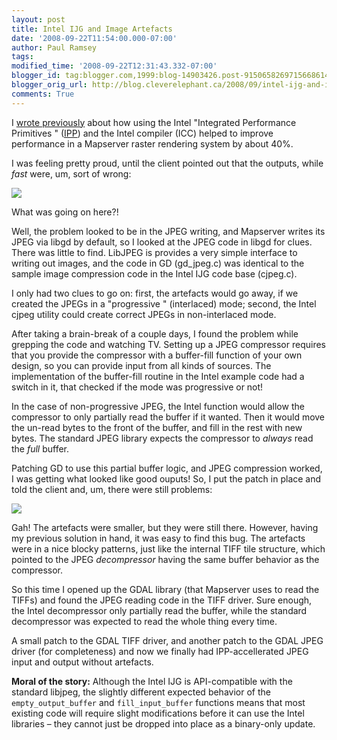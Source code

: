 ```yaml
---
layout: post
title: Intel IJG and Image Artefacts
date: '2008-09-22T11:54:00.000-07:00'
author: Paul Ramsey
tags: 
modified_time: '2008-09-22T12:31:43.332-07:00'
blogger_id: tag:blogger.com,1999:blog-14903426.post-9150658269715668614
blogger_orig_url: http://blog.cleverelephant.ca/2008/09/intel-ijg-and-image-artefacts.html
comments: True
---
```


I [wrote previously](http://blog.cleverelephant.ca/2008/08/optimize-optimize-optimize.html) about how using the Intel  "Integrated Performance Primitives " ([IPP](http://www.intel.com/cd/software/products/asmo-na/eng/302910.htm)) and the Intel compiler (ICC) helped to improve performance in a Mapserver raster rendering system by about 40%.

I was feeling pretty proud, until the client pointed out that the outputs, while *fast* were, um, sort of wrong:

[<img src="http://www.cleverelephant.ca/ipp_err_gd_sm.jpg">](http://www.cleverelephant.ca/ipp_err_gd.jpg)

What was going on here?!

Well, the problem looked to be in the JPEG writing, and Mapserver writes its JPEG via libgd by default, so I looked at the JPEG code in libgd for clues. There was little to find. LibJPEG is provides a very simple interface to writing out images, and the code in GD (gd_jpeg.c) was identical to the sample image compression code in the Intel IJG code base (cjpeg.c).

I only had two clues to go on: first, the artefacts would go away, if we created the JPEGs in a  "progressive " (interlaced) mode; second, the Intel cjpeg utility could create correct JPEGs in non-interlaced mode. 

After taking a brain-break of a couple days, I found the problem while grepping the code and watching TV. Setting up a JPEG compressor requires that you provide the compressor with a buffer-fill function of your own design, so you can provide input from all kinds of sources. The implementation of the buffer-fill routine in the Intel example code had a switch in it, that checked if the mode was progressive or not!

In the case of non-progressive JPEG, the Intel function would allow the compressor to only partially read the buffer if it wanted. Then it would move the un-read bytes to the front of the buffer, and fill in the rest with new bytes. The standard JPEG library expects the compressor to *always* read the *full* buffer.

Patching GD to use this partial buffer logic, and JPEG compression worked, I was getting what looked like good ouputs! So, I put the patch in place and told the client and, um, there were still problems:

[<img src="http://www.cleverelephant.ca/ipp_err_gdal_sm.jpg">](http://www.cleverelephant.ca/ipp_err_gdal.jpg)

Gah! The artefacts were smaller, but they were still there. However, having my previous solution in hand, it was easy to find this bug. The artefacts were in a nice blocky patterns, just like the internal TIFF tile structure, which pointed to the JPEG *decompressor* having the same buffer behavior as the compressor.

So this time I opened up the GDAL library (that Mapserver uses to read the TIFFs) and found the JPEG reading code in the TIFF driver. Sure enough, the Intel decompressor only partially read the buffer, while the standard decompressor was expected to read the whole thing every time.  

A small patch to the GDAL TIFF driver, and another patch to the GDAL JPEG driver (for completeness) and now we finally had IPP-accellerated JPEG input and output without artefacts.

**Moral of the story:** Although the Intel IJG is API-compatible with the standard libjpeg, the slightly different expected behavior of the <code>empty_output_buffer</code> and <code>fill_input_buffer</code> functions means that most existing code will require slight modifications before it can use the Intel libraries &ndash; they cannot just be dropped into place as a binary-only update.


